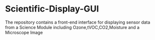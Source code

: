 # Scientific-Display-GUI
The repository contains a front-end interface for displaying sensor data from a Science Module including Ozone,tVOC,CO2,Moisture and a Microscope Image
